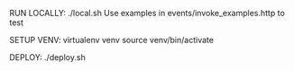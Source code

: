 RUN LOCALLY:
./local.sh
Use examples in events/invoke_examples.http to test

SETUP VENV:
virtualenv venv
source venv/bin/activate

DEPLOY:
./deploy.sh